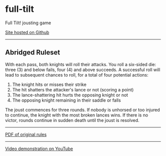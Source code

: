 # full-tilt
Full Tilt! jousting game

[Site hosted on Github](https://keith-flynn.github.io/full-tilt/)

---

## Abridged Ruleset

With each pass, both knights will roll their attacks. You roll a six-sided die: three (3) and below fails, four (4) and above succeeds. A successful roll will lead to subsequent chances to roll, for a total of four potential actions:
1) The knight hits or misses their strike
2) The hit shatters the attacker's lance or not (scoring a point)
3) The lance-shattering hit hurts the opposing knight or not
4) The opposing knight remaining in their saddle or falls

The joust commences for three rounds. If nobody is unhorsed or too injured to continue, the knight with the most broken lances wins. If there is no victor, rounds continue in sudden death until the joust is resolved.

---

[PDF of original rules](http://david.guillaume.pagesperso-orange.fr/VieuxMonde/Bretonniens/Full_Tilt.pdf)

---

[Video demonstration on YouTube](https://youtu.be/R3Fmd8rYxZE?si=3nJlQC7yjIO_zlYx)
